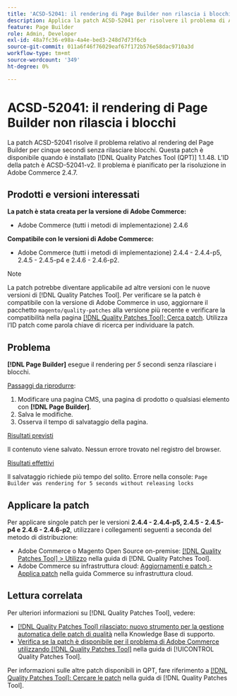 ```yaml
---
title: 'ACSD-52041: il rendering di Page Builder non rilascia i blocchi'
description: Applica la patch ACSD-52041 per risolvere il problema di Adobe Commerce, in cui Page Builder esegue il rendering per cinque secondi senza rilasciare blocchi.
feature: Page Builder
role: Admin, Developer
exl-id: 48a7fc36-e98a-4a4e-bed3-248d7d73f6cb
source-git-commit: 011a6f46f76029eaf67f172b576e58dac9710a3d
workflow-type: tm+mt
source-wordcount: '349'
ht-degree: 0%

---
```


# ACSD-52041: il rendering di Page Builder non rilascia i blocchi

La patch ACSD-52041 risolve il problema relativo al rendering del Page Builder per cinque secondi senza rilasciare blocchi. Questa patch è disponibile quando è installato [!DNL Quality Patches Tool (QPT)] 1.1.48. L’ID della patch è ACSD-52041-v2. Il problema è pianificato per la risoluzione in Adobe Commerce 2.4.7.

## Prodotti e versioni interessati

**La patch è stata creata per la versione di Adobe Commerce:**

* Adobe Commerce (tutti i metodi di implementazione) 2.4.6

**Compatibile con le versioni di Adobe Commerce:**

* Adobe Commerce (tutti i metodi di implementazione) 2.4.4 - 2.4.4-p5, 2.4.5 - 2.4.5-p4 e 2.4.6 - 2.4.6-p2.



>[!NOTE]
>
>La patch potrebbe diventare applicabile ad altre versioni con le nuove versioni di [!DNL Quality Patches Tool]. Per verificare se la patch è compatibile con la versione di Adobe Commerce in uso, aggiornare il pacchetto `magento/quality-patches` alla versione più recente e verificare la compatibilità nella pagina [[!DNL Quality Patches Tool]: Cerca patch](https://experienceleague.adobe.com/tools/commerce-quality-patches/index.html). Utilizza l’ID patch come parola chiave di ricerca per individuare la patch.


## Problema

**[!DNL Page Builder]** esegue il rendering per *5* secondi senza rilasciare i blocchi.

<u>Passaggi da riprodurre</u>:

1. Modificare una pagina CMS, una pagina di prodotto o qualsiasi elemento con **[!DNL Page Builder]**.
1. Salva le modifiche.
1. Osserva il tempo di salvataggio della pagina.

<u>Risultati previsti</u>

Il contenuto viene salvato. Nessun errore trovato nel registro del browser.

<u>Risultati effettivi</u>

Il salvataggio richiede più tempo del solito.
Errore nella console: ``Page Builder was rendering for 5 seconds without releasing locks``

## Applicare la patch

Per applicare singole patch per le versioni **2.4.4 - 2.4.4-p5, 2.4.5 - 2.4.5-p4 e 2.4.6 - 2.4.6-p2**, utilizzare i collegamenti seguenti a seconda del metodo di distribuzione:

* Adobe Commerce o Magento Open Source on-premise: [[!DNL Quality Patches Tool] > Utilizzo](/help/tools/quality-patches-tool/usage.md) nella guida di [!DNL Quality Patches Tool].
* Adobe Commerce su infrastruttura cloud: [Aggiornamenti e patch > Applica patch](https://experienceleague.adobe.com/docs/commerce-cloud-service/user-guide/develop/upgrade/apply-patches.html) nella guida Commerce su infrastruttura cloud.

## Lettura correlata

Per ulteriori informazioni su [!DNL Quality Patches Tool], vedere:

* [[!DNL Quality Patches Tool] rilasciato: nuovo strumento per la gestione automatica delle patch di qualità](https://experienceleague.adobe.com/en/docs/commerce-operations/tools/quality-patches-tool/quality-patches-tool-to-self-serve-quality-patches) nella Knowledge Base di supporto.
* [Verifica se la patch è disponibile per il problema di Adobe Commerce utilizzando  [!DNL Quality Patches Tool]](/help/tools/quality-patches-tool/patches-available-in-qpt/check-patch-for-magento-issue-with-magento-quality-patches.md) nella guida di [!UICONTROL Quality Patches Tool].


Per informazioni sulle altre patch disponibili in QPT, fare riferimento a [[!DNL Quality Patches Tool]: Cercare le patch](<https://experienceleague.adobe.com/tools/commerce-quality-patches/index.html>) nella guida di [!DNL Quality Patches Tool].

